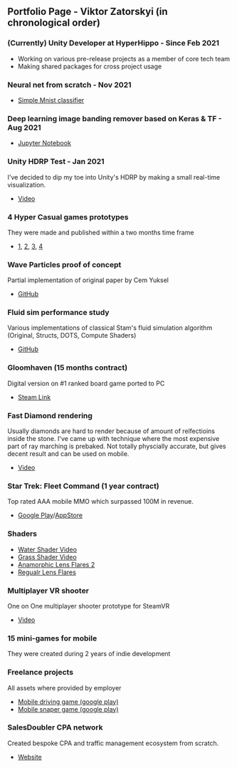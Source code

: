 ## Portfolio Page - Viktor Zatorskyi (in chronological order)

### (Currently) Unity Developer at HyperHippo - Since Feb 2021
- Working on various pre-release projects as a member of core tech team
- Making shared packages for cross project usage

### Neural net from scratch - Nov 2021
- [Simple Mnist classifier](https://github.com/bmind7/mnist_from_scratch)

### Deep learning image banding remover based on Keras & TF - Aug 2021
- [Jupyter Notebook](https://github.com/bmind7/deeplearning_banding_remover/blob/main/Debander.ipynb)

### Unity HDRP Test - Jan 2021
I've decided to dip my toe into Unity's HDRP by making a small real-time visualization.
- [Video](https://www.youtube.com/watch?v=dKFTViOx23s)

### 4 Hyper Casual games prototypes
They were made and published within a two months time frame 
-  [1](https://play.google.com/store/apps/details?id=com.OneBitLab.BitcoinMagnate), [2](https://play.google.com/store/apps/details?id=com.OneBitLab.TapTapTribe), [3](https://play.google.com/store/apps/details?id=com.OneBitLab.MadTennis), [4](https://play.google.com/store/apps/details?id=com.OneBitLab.SticksVsBottles)

### Wave Particles proof of concept
Partial implementation of original paper by Cem Yuksel
- [GitHub](https://github.com/bmind7/WaveParticles)

### Fluid sim performance study
Various implementations of classical Stam's fluid simulation algorithm (Original, Structs, DOTS, Compute Shaders)
- [GitHub](https://github.com/bmind7/UnityFluid2D)

### Gloomhaven (15 months contract)
Digital version on #1 ranked board game ported to PC
- [Steam Link](https://store.steampowered.com/app/780290/Gloomhaven/)

### Fast Diamond rendering
Usually diamonds are hard to render because of amount of relfectioins inside the stone. I've came up with technique where the most expensive part of ray marching is prebaked. Not totally physcially accurate, but gives decent result and can be used on mobile.
- [Video](https://www.youtube.com/watch?v=QhaIey5NpU4)

### Star Trek: Fleet Command (1 year contract)
Top rated AAA mobile MMO which surpassed 100M in revenue.
- [Google Play](https://play.google.com/store/apps/details?id=com.scopely.startrek)/[AppStore](https://apps.apple.com/us/app/star-trek-fleet-command/id1427744264)

### Shaders
- [Water Shader Video](https://www.youtube.com/watch?v=4CH18n9BaHk)
- [Grass Shader Video](https://www.youtube.com/watch?v=luaOsx4D6Mg)
- [Anamorphic Lens Flares 2](https://www.youtube.com/watch?v=OcHSjilf0Ro)
- [Regualr Lens Flares](https://www.youtube.com/watch?v=ZTKknM9ZLHs)

### Multiplayer VR shooter
One on One multiplayer shooter prototype for SteamVR
- [Video](https://www.youtube.com/watch?v=ULLfdxCKtxs)

### 15 mini-games for mobile
They were created during 2 years of indie development

### Freelance projects
All assets where provided by employer
- [Mobile driving game (google play)](https://play.google.com/store/apps/details?id=com.i6.policecardrivingacademy)
- [Mobile snaper game (google play)](https://play.google.com/store/apps/details?id=com.i6.SniperShooter3dFree)

### SalesDoubler CPA network
Created bespoke CPA and traffic management ecosystem from scratch.
- [Website](https://www.salesdoubler.com.ua/)
